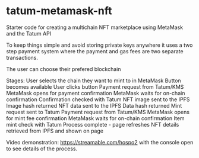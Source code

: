 # tatum-metamask-nft
Starter code for creating a multichain NFT marketplace using MetaMask and the Tatum API

To keep things simple and avoid storing private keys anywhere it uses a two step payment system where the payment and gas fees are two separate transactions.

The user can choose their prefered blockchain

Stages:
User selects the chain they want to mint to in MetaMask
Button becomes available
User clicks button
Payment request from Tatum/KMS
MetaMask opens for payment confirmation
MetaMask waits for on-chain confirmation
Confirmation checked with Tatum
NFT image sent to the IPFS
Image hash returned
NFT data sent to the IPFS
Data hash returned
Mint request sent to Tatum
Payment request from Tatum/KMS
MetaMask opens for mint fee confirmation
MetaMask waits for on-chain confirmation
Item mint check with Tatum
Process complete - page refreshes
NFT details retrieved from IPFS and shown on page




Video demonstration: https://streamable.com/hospo2 with the console open to see details of the process.

